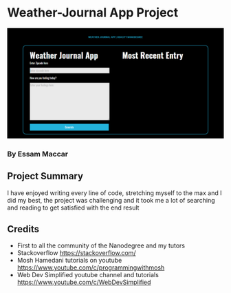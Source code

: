 # Weather-Journal App Project

![Project sneak peek!](website/images/banner.jpg 'Project screenshot')

### By Essam Maccar

## Project Summary

I have enjoyed writing every line of code, stretching myself to the max and I did my best, the project was challenging and it took me a lot of searching and reading to get satisfied with the end result

## Credits

- First to all the community of the Nanodegree and my tutors
- Stackoverflow https://stackoverflow.com/
- Mosh Hamedani tutorials on youtube https://www.youtube.com/c/programmingwithmosh
- Web Dev Simplified youtube channel and tutorials https://www.youtube.com/c/WebDevSimplified
